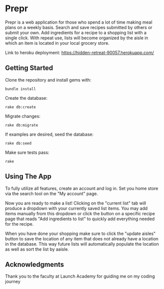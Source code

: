 # Prepr

Prepr is a web application for those who spend a lot of time making meal plans on a weekly basis. Search and save recipes submitted by others or submit your own. Add ingredients for a recipe to a shopping list with a single click. With repeat use, lists will become organized by the aisle in which an item is located in your local grocery store.

Link to heroku deployment: https://hidden-retreat-90057.herokuapp.com/

## Getting Started

Clone the repository and install gems with:

```
bundle install
```

Create the database:
```
rake db:create
```

Migrate changes:
```
rake db:migrate
```

If examples are desired, seed the database:
```
rake db:seed
```

Make sure tests pass:
```
rake
```

## Using The App

To fully utilize all features, create an account and log in. Set you home store via the search tool on the "My account" page.

Now you are ready to make a list! Clicking on the "current list" tab will produce a dropdown with your currently saved list items. You may add items manually from this dropdown or click the button on a specific recipe page that reads "Add ingredients to list" to quickly add everything needed for the recipe.

When you have done your shopping make sure to click the "update aisles" button to save the location of any item that does not already have a location in the database. This way future lists will automatically populate the location as well as sort the list by aaisle.

## Acknowledgments
Thank you to the faculty at Launch Academy for guiding me on my coding journey
